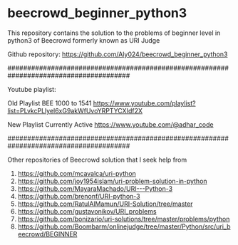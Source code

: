 # beecrowd_beginner_python3
This repository contains the solution to the problems of beginner level in python3 of Beecrowd formerly known as URI Judge

Github repository: https://github.com/Aly024/beecrowd_beginner_python3 

#######################################################################################

Youtube playlist: 

Old Playlist 
BEE 1000 to 1541
https://www.youtube.com/playlist?list=PLvkcPLlyel6xG9akWfUvoYRPTYCXIdf2X

New Playlist
Currently Active
https://www.youtube.com/@adhar_code

####################################################################################### 

Other repositories of Beecrowd solution that I seek help from
1. https://github.com/mcavalca/uri-python
2. https://github.com/joy1954islam/uri-problem-solution-in-python
3. https://github.com/MayaraMachado/URI---Python-3
4. https://github.com/brenonf/URI-python-3
5. https://github.com/RatulAlMamun/URI-Solution/tree/master
6. https://github.com/gustavonikov/URI_problems
7. https://github.com/bonizario/uri-solutions/tree/master/problems/python
8. https://github.com/Boombarm/onlinejudge/tree/master/Python/src/uri_beecrowd/BEGINNER
